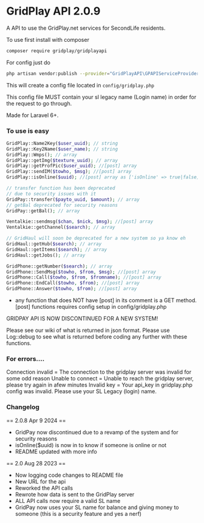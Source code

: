 # GridPlay API 2.0.9

A API to use the GridPlay.net services for SecondLife residents.

To use first install with composer
```sh
composer require gridplay/gridplayapi
```
For config just do
```sh
php artisan vendor:publish --provider="GridPlayAPI\GPAPIServiceProvider"
```
This will create a config file located in ```config/gridplay.php```

This config file MUST contain your sl legacy name (Login name) in order for the request to go through.

Made for Laravel 6+.

### To use is easy

```php
GridPlay::Name2Key($user_uuid); // string
GridPlay::Key2Name($user_name); // string
GridPlay::Wmps(); // array
GridPlay::getImg($texture_uuid); // array
GridPlay::getProfPic($user_uuid); //[post] array
GridPlay::sendIM($towho, $msg); //[post] array
GridPlay::isOnline($uuid); //[post] array as ['isOnline' => true|false]

// transfer function has been deprecated
// due to security issues with it
GridPay::transfer($payto_uuid, $amount); // array
// getBal deprecated for security reasons
GridPay::getBal(); // array

Ventalkie::sendmsg($chan, $nick, $msg); //[post] array
Ventalkie::getChannel($search); // array

// GridHaul will soon be deprecated for a new system so ya know eh
GridHaul::getHub($search); // array
GridHaul::getItems($search); // array
GridHaul::getJobs(); // array

GridPhone::getNumber($search); // array
GridPhone::SendMsg($towho, $from, $msg); //[post] array
GridPhone::Call($towho, $from, $fromname); //[post] array
GridPhone::EndCall($towho, $from); //[post] array
GridPhone::Answer($towho, $from); //[post] array
```
* any function that does NOT have [post] in its comment is a GET method.
[post] functions requires config setup in config/gridplay.php

GRIDPAY API IS NOW DISCONTINUED FOR A NEW SYSTEM!

Please see our wiki of what is returned in json format.
Please use Log::debug to see what is returned before coding any further with these functions.

### For errors....
Connection invalid = The connection to the gridplay server was invalid for some odd reason
Unable to connect = Unable to reach the gridplay server, please try again in afew minutes
Invalid key = Your api_key in gridplay.php config was invalid. Please use your SL Legacy (login) name.

### Changelog
== 2.0.8 Apr 9 2024 ==
* GridPay now discontinued due to a revamp of the system and for security reasons
* isOnline($uuid) is now in to know if someone is online or not
* README updated with more info

== 2.0 Aug 28 2023 ==
* Now logging code changes to README file
* New URL for the api
* Reworked the API calls
* Rewrote how data is sent to the GridPlay server
* ALL API calls now require a valid SL name
* GridPay now uses your SL name for balance and giving money to someone (this is a security feature and yes a nerf)
